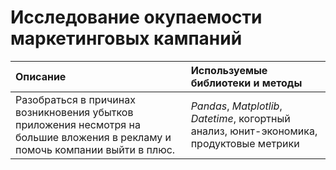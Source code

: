 ﻿# Исследование окупаемости маркетинговых кампаний


Описание | Используемые библиотеки и методы| 
:---------------------- | :---------------------- |
Разобраться в причинах возникновения убытков приложения несмотря на большие вложения в рекламу и помочь компании выйти в плюс.| *Pandas*, *Matplotlib*, *Datetime*, когортный анализ, юнит-экономика, продуктовые метрики  |

